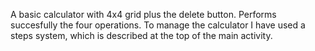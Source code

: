 A basic calculator with 4x4 grid plus the delete button.
Performs succesfully the four operations.
To manage the calculator I have used a steps system, which is described at the top of the main activity.
